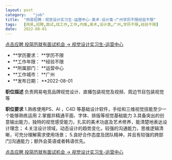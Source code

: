 ```yaml
---
layout:	post
category:	"job"
title:	"网易招聘：视觉设计实习生-运营中心-美术-设计类-广州学历不限经验不限"
tags:	[网易,招聘,面试,找工作,工作,内推,美术,设计类,广州,学历不限,经验不限]
date:	2022-08-01
---
```


[点击应聘 投简历就有面试机会 -> 视觉设计实习生-运营中心](http://mobile.bole.netease.com/bole/boleDetail?id=41678&employeeId=346f03c3cda5f04c&key=all)



- **学历要求： **学历不限
- **工作年限： **经验不限
- **所属部门： **运营中心
- **工作城市： **广州
- **发布日期： **2022-08-01



**职位描述**
负责网易电竞品牌视觉设计、直播包装视觉及视频、周边节目包装视觉等



**职位要求**
1.熟练使用PS、Al ，C4D 等基础设计软件，手绘和三维视觉技能至少一个能够熟练运用
2.掌握并精通平面、字体、排版等视觉基础能力
3.具备突出的创意输出能力，独特的视觉感受能力，扎实的美术功底及艺术修养，能清楚地表达设计理念；
4.关注设计领域，动态设计的趋势变化，较强的沟通能力，思维逻辑清晰，可充分理解需求使用场景；
5.良好合作态度及团队精神，并且有较强的跨部门]沟通能力；额外会英语或者韩语优先。



[点击应聘 投简历就有面试机会 -> 视觉设计实习生-运营中心](http://mobile.bole.netease.com/bole/boleDetail?id=41678&employeeId=346f03c3cda5f04c&key=all)